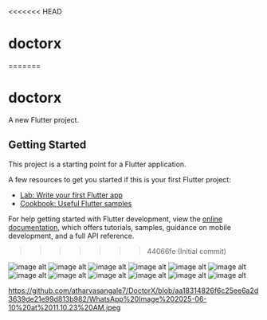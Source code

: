 <<<<<<< HEAD
# doctorx
=======
# doctorx

A new Flutter project.

## Getting Started

This project is a starting point for a Flutter application.

A few resources to get you started if this is your first Flutter project:

- [Lab: Write your first Flutter app](https://docs.flutter.dev/get-started/codelab)
- [Cookbook: Useful Flutter samples](https://docs.flutter.dev/cookbook)

For help getting started with Flutter development, view the
[online documentation](https://docs.flutter.dev/), which offers tutorials,
samples, guidance on mobile development, and a full API reference.
>>>>>>> 44066fe (Initial commit)

![image alt](https://github.com/atharvasangale7/DoctorX/blob/6f4cad673aed40500d228bb40b814d39fb35dc20/WhatsApp%20Image%202025-06-10%20at%2011.10.20%20AM.jpeg)
![image alt](https://github.com/atharvasangale7/DoctorX/blob/2319e10b6fa3e0b52aff75d4c8d419313a072720/WhatsApp%20Image%202025-06-10%20at%2011.10.21%20AM%20(1).jpeg)
![image alt](https://github.com/atharvasangale7/DoctorX/blob/0512764d2b11d2a57cddc173d470ccb5f6cf1e92/WhatsApp%20Image%202025-06-10%20at%2011.10.21%20AM%20(2).jpeg) 
![image alt](https://github.com/atharvasangale7/DoctorX/blob/95a0cde78807d4aaed6817064b581ae68c0ee239/WhatsApp%20Image%202025-06-10%20at%2011.10.21%20AM.jpeg)
![image alt](https://github.com/atharvasangale7/DoctorX/blob/7a2e75cc5022f07d5df472348e086f0af7470fce/WhatsApp%20Image%202025-06-10%20at%2011.10.22%20AM%20(1).jpeg)
![image alt](https://github.com/atharvasangale7/DoctorX/blob/c9775592ef8180d82e88e227904fa1a80a96f5c7/WhatsApp%20Image%202025-06-10%20at%2011.10.22%20AM.jpeg)
![image alt](https://github.com/atharvasangale7/DoctorX/blob/9b7f6ff4dd91f765bf86531dea3b748a92ae5ae5/WhatsApp%20Image%202025-06-10%20at%2011.10.23%20AM%20(1).jpeg)
![image alt](https://github.com/atharvasangale7/DoctorX/blob/8143b191ee1c245fbe286a9801e5466286b93119/WhatsApp%20Image%202025-06-10%20at%2011.10.23%20AM%20(2).jpeg)
![image alt](https://github.com/atharvasangale7/DoctorX/blob/95a0cde78807d4aaed6817064b581ae68c0ee239/WhatsApp%20Image%202025-06-10%20at%2011.10.21%20AM.jpeg)
![image alt](https://github.com/atharvasangale7/DoctorX/blob/aa18314826f6c25ee6a2d3639de21e99d813b982/WhatsApp%20Image%202025-06-10%20at%2011.10.23%20AM.jpeg)
![image alt](https://github.com/atharvasangale7/DoctorX/blob/a03ce05dd1f70400f0f1f318010be20e5d9bd850/WhatsApp%20Image%202025-06-10%20at%2011.10.24%20AM%20(1).jpeg)
![image alt](https://github.com/atharvasangale7/DoctorX/blob/95a0cde78807d4aaed6817064b581ae68c0ee239/WhatsApp%20Image%202025-06-10%20at%2011.10.21%20AM.jpeg)


https://github.com/atharvasangale7/DoctorX/blob/aa18314826f6c25ee6a2d3639de21e99d813b982/WhatsApp%20Image%202025-06-10%20at%2011.10.23%20AM.jpeg


